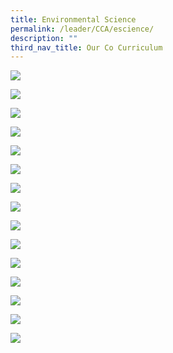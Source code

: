 ```yaml
---
title: Environmental Science
permalink: /leader/CCA/escience/
description: ""
third_nav_title: Our Co Curriculum
---
```

![](/images/Student%20Leader/Environmental%20Science/ES%20(3).jpg)

![](/images/Student%20Leader/Environmental%20Science/ES%20(4).jpg)

![](/images/Student%20Leader/Environmental%20Science/ES%20(5).jpg)

![](/images/Student%20Leader/Environmental%20Science/ES%20(6).jpg)

![](/images/Student%20Leader/Environmental%20Science/ES%20(7).jpg)

![](/images/Student%20Leader/Environmental%20Science/ES%20(8).jpg)

![](/images/Student%20Leader/Environmental%20Science/ES%20(9).jpg)

![](/images/Student%20Leader/Environmental%20Science/ES%20(10).jpg)

![](/images/Student%20Leader/Environmental%20Science/ES%20(11).jpg)

![](/images/Student%20Leader/Environmental%20Science/ES%20(12).jpg)

![](/images/Student%20Leader/Environmental%20Science/ES%20(13).jpg)

![](/images/Student%20Leader/Environmental%20Science/ES%20(14).jpg)

![](/images/Student%20Leader/Environmental%20Science/ES%20(15).jpg)

![](/images/Student%20Leader/Environmental%20Science/ES%20(16).jpg)

![](/images/Student%20Leader/Environmental%20Science/ES%20(17).jpg)